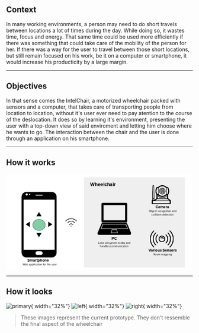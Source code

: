 ## Context
In many working environments, a person may need to do short travels between locations a lot of times during the day. While doing so, it wastes time, focus and energy. That same time could be used more efficiently if there was something that could take care of the mobility of the person for her. If there was a way for the user to travel between those short locations, but still remain focused on his work, be it on a computer or smartphone, it would increase his producticity by a large margin.

---
## Objectives
In that sense comes the IntelChair, a motorized wheelchair packed with sensors and a computer, that takes care of transporting people from location to location, without it's user ever need to pay atention to the course of the deslocation. It does so by learning it's environment, presenting the user with a top-down view of said enviroment and letting him choose where he wants to go. The interaction between the chair and the user is done through an application on his smartphone.

---
## How it works
![arch](../img/client_architecture.png)

---
## How it looks
![primary](../img/wheelchair/primary.jpg){ width="32%"}
![left](../img/wheelchair/left.jpg){ width="32%"}
![right](../img/wheelchair/right.jpg){ width="32%"}

> These images represent the current prototype. They don't ressemble the final aspect of the wheelchair



